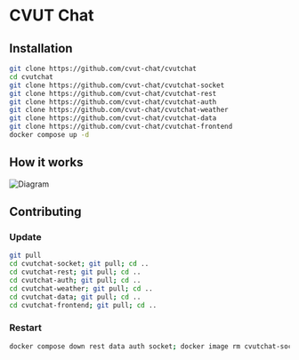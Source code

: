 # CVUT Chat

## Installation

```bash
git clone https://github.com/cvut-chat/cvutchat
cd cvutchat
git clone https://github.com/cvut-chat/cvutchat-socket
git clone https://github.com/cvut-chat/cvutchat-rest
git clone https://github.com/cvut-chat/cvutchat-auth
git clone https://github.com/cvut-chat/cvutchat-weather
git clone https://github.com/cvut-chat/cvutchat-data
git clone https://github.com/cvut-chat/cvutchat-frontend
docker compose up -d
```

## How it works
![Diagram](https://i.imgur.com/kZ4WNPT.png)

## Contributing
### Update
```bash
git pull
cd cvutchat-socket; git pull; cd ..
cd cvutchat-rest; git pull; cd ..
cd cvutchat-auth; git pull; cd ..
cd cvutchat-weather; git pull; cd ..
cd cvutchat-data; git pull; cd ..
cd cvutchat-frontend; git pull; cd ..
```

### Restart
```bash
docker compose down rest data auth socket; docker image rm cvutchat-socket; docker image rm cvutchat-rest; docker image rm cvutchat-data ;docker image rm cvutchat-auth ; docker compose up rest data auth socket
```
